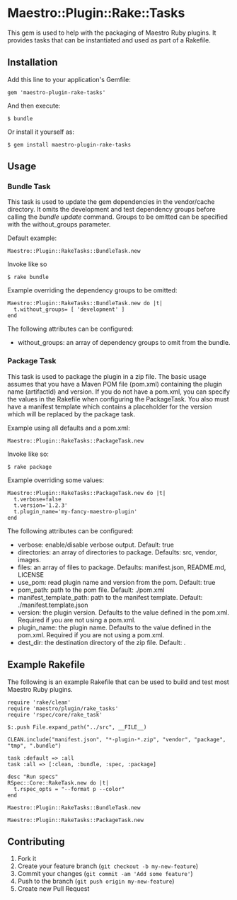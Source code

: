 # Maestro::Plugin::Rake::Tasks

This gem is used to help with the packaging of Maestro Ruby plugins. It provides tasks that can be instantiated and
used as part of a Rakefile.

## Installation

Add this line to your application's Gemfile:

    gem 'maestro-plugin-rake-tasks'

And then execute:

    $ bundle

Or install it yourself as:

    $ gem install maestro-plugin-rake-tasks

## Usage

### Bundle Task

This task is used to update the gem dependencies in the vendor/cache directory. It omits the development and test
dependency groups before calling the *bundle update* command. Groups to be omitted can be specified with the
without_groups parameter.

Default example:

```
Maestro::Plugin::RakeTasks::BundleTask.new
```

Invoke like so

    $ rake bundle

Example overriding the dependency groups to be omitted:

```
Maestro::Plugin::RakeTasks::BundleTask.new do |t|
  t.without_groups= [ 'development' ]
end
```

The following attributes can be configured:

* without_groups: an array of dependency groups to omit from the bundle.

### Package Task

This task is used to package the plugin in a zip file. The basic usage assumes that you have a Maven POM file (pom.xml)
containing the plugin name (artifactId) and version. If you do not have a pom.xml, you can specify the values in the
Rakefile when configuring the PackageTask. You also must have a manifest template which contains a placeholder for the
version which will be replaced by the package task.

Example using all defaults and a pom.xml:

```
Maestro::Plugin::RakeTasks::PackageTask.new
```

Invoke like so:

    $ rake package

Example overriding some values:

```
Maestro::Plugin::RakeTasks::PackageTask.new do |t|
  t.verbose=false
  t.version='1.2.3'
  t.plugin_name='my-fancy-maestro-plugin'
end
```

The following attributes can be configured:

* verbose: enable/disable verbose output. Default: true
* directories: an array of directories to package. Defaults: src, vendor, images.
* files: an array of files to package. Defaults: manifest.json, README.md, LICENSE
* use_pom: read plugin name and version from the pom. Default: true
* pom_path: path to the pom file. Default: ./pom.xml
* manifest_template_path: path to the manifest template. Default: ./manifest.template.json
* version: the plugin version. Defaults to the value defined in the pom.xml. Required if you are not using a pom.xml.
* plugin_name: the plugin name. Defaults to the value defined in the pom.xml. Required if you are not using a pom.xml.
* dest_dir: the destination directory of the zip file. Default: .

## Example Rakefile

The following is an example Rakefile that can be used to build and test most Maestro Ruby plugins.

```
require 'rake/clean'
require 'maestro/plugin/rake_tasks'
require 'rspec/core/rake_task'

$:.push File.expand_path("../src", __FILE__)

CLEAN.include("manifest.json", "*-plugin-*.zip", "vendor", "package", "tmp", ".bundle")

task :default => :all
task :all => [:clean, :bundle, :spec, :package]

desc "Run specs"
RSpec::Core::RakeTask.new do |t|
  t.rspec_opts = "--format p --color"
end

Maestro::Plugin::RakeTasks::BundleTask.new

Maestro::Plugin::RakeTasks::PackageTask.new
```

## Contributing

1. Fork it
2. Create your feature branch (`git checkout -b my-new-feature`)
3. Commit your changes (`git commit -am 'Add some feature'`)
4. Push to the branch (`git push origin my-new-feature`)
5. Create new Pull Request
